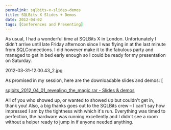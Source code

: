 ```yaml
---
permalink: sqlbits-x-slides-demos
title: SQLBits X Slides + Demos
date: 2012-04-02
tags: [Conferences and Presenting]
---
```

As usual, I had a wonderful time at SQLBits X in London. Unfortunately I didn't arrive until late Friday afternoon since I was flying in at the last minute from SQLConnections. I did however make it to the fabulous party and managed to get in bed early enough so I could be ready for my presentation on Saturday.

<!-- more -->

2012-03-31-12.00.43_2.jpg

As promised in my session, here are the downloadable slides and demos: [</a>

[sqlbits_2012_04_01_revealing_the_magic.rar - Slides & demos](sqlbits_2012_04_01_revealing_the_magic.rar)

All of you who showed up, or wanted to showed up but couldn't get in, thank you! Also, a big thanks goes out to the SQLBits crew – I can't say how impressed I am by the tightness with which it's run. Everything was timed to perfection, the hardware was running excellently and I didn't see a room without a helper ready to jump in if anyone needed anything.